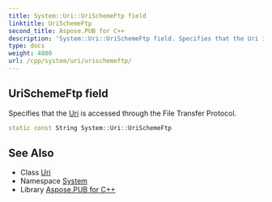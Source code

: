 ```yaml
---
title: System::Uri::UriSchemeFtp field
linktitle: UriSchemeFtp
second_title: Aspose.PUB for C++
description: 'System::Uri::UriSchemeFtp field. Specifies that the Uri is accessed through the File Transfer Protocol in C++.'
type: docs
weight: 4800
url: /cpp/system/uri/urischemeftp/
---
```

## UriSchemeFtp field


Specifies that the [Uri](../) is accessed through the File Transfer Protocol.

```cpp
static const String System::Uri::UriSchemeFtp
```

## See Also

* Class [Uri](../)
* Namespace [System](../../)
* Library [Aspose.PUB for C++](../../../)
